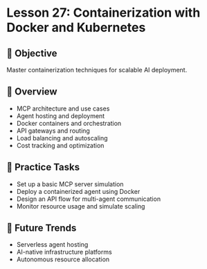 # Lesson 27: Containerization with Docker and Kubernetes

## 🎯 Objective

Master containerization techniques for scalable AI deployment.

## 🧠 Overview

- MCP architecture and use cases
- Agent hosting and deployment
- Docker containers and orchestration
- API gateways and routing
- Load balancing and autoscaling
- Cost tracking and optimization

## 🧪 Practice Tasks

- Set up a basic MCP server simulation
- Deploy a containerized agent using Docker
- Design an API flow for multi-agent communication
- Monitor resource usage and simulate scaling

## 🔮 Future Trends

- Serverless agent hosting
- AI-native infrastructure platforms
- Autonomous resource allocation
